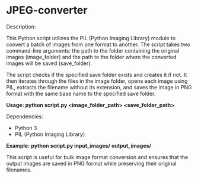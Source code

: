 # JPEG-converter
Description:

This Python script utilizes the PIL (Python Imaging Library) module to convert a batch of images from one format to another. The script takes two command-line arguments: the path to the folder containing the original images (image_folder) and the path to the folder where the converted images will be saved (save_folder).

The script checks if the specified save folder exists and creates it if not. It then iterates through the files in the image folder, opens each image using PIL, extracts the filename without its extension, and saves the image in PNG format with the same base name to the specified save folder.

**Usage:
python script.py <image_folder_path> <save_folder_path>**

Dependencies:

* Python 3
* PIL (Python Imaging Library)


**Example:**
**python script.py input_images/ output_images/**

This script is useful for bulk image format conversion and ensures that the output images are saved in PNG format while preserving their original filenames.
